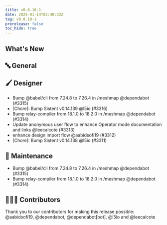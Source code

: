 ```yaml
---
title: v0.8.10-1
date: 2025-01-14T02:40:33Z
tag: v0.8.10-1
prerelease: false
toc_hide: true
---
```


## What's New
## 🔤 General
## 🖌️ Designer

- Bump @babel/cli from 7.24.8 to 7.26.4 in /meshmap @dependabot (#3315)
- [Chore]: Bump Sistent v0.14.139 @l5io (#3316)
- Bump relay-compiler from 18.1.0 to 18.2.0 in /meshmap @dependabot (#3314)
- Update anonymous user flow to enhance Operator mode documentation and links @leecalcote (#3313)
- enhance design import flow @aabidsofi19 (#3312)
- [Chore]: Bump Sistent v0.14.138 @l5io (#3311)

## 🧰 Maintenance

- Bump @babel/cli from 7.24.8 to 7.26.4 in /meshmap @dependabot (#3315)
- Bump relay-compiler from 18.1.0 to 18.2.0 in /meshmap @dependabot (#3314)

## 👨🏽‍💻 Contributors

Thank you to our contributors for making this release possible:
@aabidsofi19, @dependabot, @dependabot[bot], @l5io and @leecalcote

